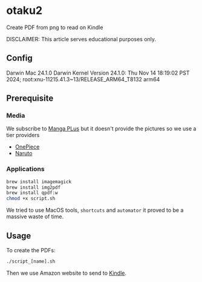# otaku2
Create PDF from png to read on Kindle

DISCLAIMER: This article serves educational purposes only.

## Config 
Darwin Mac 24.1.0 Darwin Kernel Version 24.1.0: Thu Nov 14 18:19:02 PST 2024; root:xnu-11215.41.3~13/RELEASE_ARM64_T8132 arm64

## Prerequisite

### Media

We subscribe to [Manga PLus](https://www.viz.com/](https://mangaplus.shueisha.co.jp/updates)) but it doesn't provide the pictures so we use a tier providers 
- [OnePiece](https://nyaa.si/view/1943212)
- [Naruto](https://nyaa.si/view/1619360)


### Applications
```Bash
brew install imagemagick
brew install img2pdf
brew install qpdf:w
chmod +x script.sh
```
We tried to use MacOS tools, `shortcuts` and `automator` it proved to be a massive waste of time.

## Usage

To create the PDFs:
```Bash
./script_[name].sh
```
Then we use Amazon website to send to [Kindle](https://www.amazon.com/sendtokindle).
